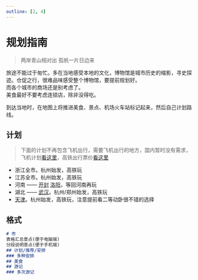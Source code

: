 ```yaml
---
outline: [2, 4]
---
```


# 规划指南

> 两岸青山相对出 孤帆一片日边来

旅途不能过于匆忙。多在当地感受本地的文化，博物馆是城市历史的缩影，寻史探迹。仓促之行，很难品味感受整个博物馆，要提前规划好。  
而各个城市的商场还是别考虑了。  
美食最好不要考虑连锁店，除非没得吃。

到达当地时，在地图上将推进美食、景点、机场火车站标记起来，然后自己计划路线。

## 计划

> 下面的计划不再包含飞机出行，需要飞机出行的地方，国内暂时没有需求，飞机计划[看这里](./suixinfei)，高铁出行票价[看这里](./high-speed-rail-fare)

- 浙江全市。杭州始发，高铁玩
- 江苏全市。杭州始发，高铁玩
- 河南 —— [开封](./china/henan/#开封) [洛阳](./china/henan/#洛阳)，等回河南再玩
- 湖北 —— [武汉](./china/hubei/#武汉)。杭州/郑州始发，高铁玩
- [天津](./china/tianjin)。杭州始发，高铁玩，注意提前看二等动卧很不错的选择

## 格式

```markdown [写法/市]
# 市
表格汇总景点(便于电脑端)  
分段说明景点(便于手机端)
## 计划/推荐/安排
### 多种安排
## 美食
## 游记
### 多次游记
```
